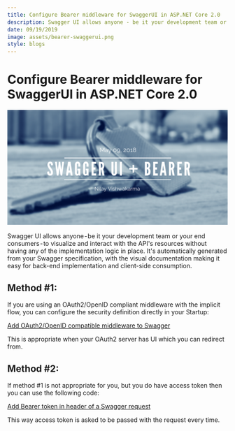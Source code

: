 ```yaml
---
title: Configure Bearer middleware for SwaggerUI in ASP.NET Core 2.0
description: Swagger UI allows anyone - be it your development team or your end consumers - to visualize and interact with the API's resources without…
date: 09/19/2019
image: assets/bearer-swaggerui.png
style: blogs
---
```


# Configure Bearer middleware for SwaggerUI in ASP.NET Core 2.0

![banner](../../assets/bearer-swaggerui.png)

Swagger UI allows anyone - be it your development team or your end consumers - to visualize and interact with the API's resources without having any of the implementation logic in place. It's automatically generated from your Swagger specification, with the visual documentation making it easy for back-end implementation and client-side consumption.

## Method #1:

If you are using an OAuth2/OpenID compliant middleware with the implicit flow, you can configure the security definition directly in your Startup:

[Add OAuth2/OpenID compatible middleware to Swagger](https://gist.github.com/iwannabebot/35cc02f21da4cb52763efa298d00d04f)

This is appropriate when your OAuth2 server has UI which you can redirect from.

## Method #2:

If method #1 is not appropriate for you, but you do have access token then you can use the following code:

[Add Bearer token in header of a Swagger request](https://gist.github.com/iwannabebot/5e9f4087f05b37d285b1a4b557e88e17)

This way access token is asked to be passed with the request every time.